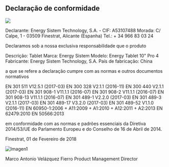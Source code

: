 ## Declaração de conformidade

![](http://static.energysistem.com/images/manuals/39052/54887c2a4f567.jpg)

Declarante: Energy Sistem Technology, S.A. - CIF: A53107488
Morada: C/ Calpe, 1 - 03509 Finestrat, Alicante (Espanha)
Tel.: + 34 966 83 03 24


Declaramos sob a nossa exclusiva responsabilidade que o produto

Descrição: Tablet
Marca: Energy Sistem
Modelo: Energy Tablet 10" Pro 4
Fabricante: Energy Sistem Technology, S.A.
País de fabricação:  China

a  que se refere a declaração cumpre com as normas e outros documentos normativos

EN 301 511 V12.5.1 (2017-03)
EN 300 328 V2.1.1 (2016-11)
EN 300 440 V2.1.1 (2017-03)
EN 301 908-1 V11.1.1 (2016-07)
EN 301 908-2 V11.1.1 (2016-07)
EN 301 908-13 V11.1.1 (2016-07)
EN 301 489-1 V2.2.0 (2017-03)
EN 301 489-3 V2.1.1 (2017-03)
EN 301 489-17 V3.2.0 (2017-03)
EN 301 489-52 V1.1.0 (2016-11)
EN 60950-1:2006 + A11:2009 + A1:2010 + A12:2011 + A2:2013
EN 62479:2010
EN 50566:2013

em conformidade com as normas e padrões essenciais da Diretiva 2014/53/UE do Parlamento Europeu e do Conselho de 16 de Abril de 2014.

Finestrat, 01 de Fevereiro de 2018

![Imagen1](http://static.energysistem.com/images/manuals/42547/586ce335eb9df.jpg)

Marco Antonio Velázquez Fierro
Product Management Director
